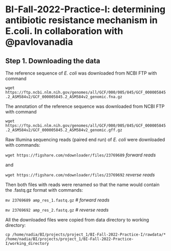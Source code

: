 # BI-Fall-2022-Practice-I: determining antibiotic resistance mechanism in E.coli. In collaboration with @pavlovanadia #

## Step 1. Downloading the data ##

The reference sequence of *E. coli* was downloaded from NCBI FTP with command

`wget https://ftp.ncbi.nlm.nih.gov/genomes/all/GCF/000/005/845/GCF_000005845.2_ASM584v2/GCF_000005845.2_ASM584v2_genomic.fna.gz`

The annotation of the reference sequence was downloaded from NCBI FTP with command

`wget https://ftp.ncbi.nlm.nih.gov/genomes/all/GCF/000/005/845/GCF_000005845.2_ASM584v2/GCF_000005845.2_ASM584v2_genomic.gff.gz`


Raw Illumina sequencing reads (paired end run) of *E. coli* were downloaded with commands:

`wget https://figshare.com/ndownloader/files/23769689` 
*forward reads*

and

`wget https://figshare.com/ndownloader/files/23769692`
*reverse reads*

Then both files with reads were renamed so that the name would contain the .fastq.gz format with commands:

`mv 23769689 amp_res_1.fastq.gz` *# forward reads*

`mv 23769692 amp_res_2.fastq.gz` *# reverse reads*

All the downloaded files were copied from data directory to working directory:

`cp /home/nadia/BI/projects/project_1/BI-Fall-2022-Practice-I/rawdata/* /home/nadia/BI/projects/project_1/BI-Fall-2022-Practice-I/working_directory`
